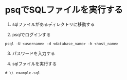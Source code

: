 # psqでSQLファイルを実行する


1. sqlファイルがあるディレクトリに移動する

2. psqlでログインする

```
psql -U <username> -d <database_name> -h <host_name>
```

3. パスワードを入力する

4. sqlファイルを実行する

```
# \i example.sql
```
